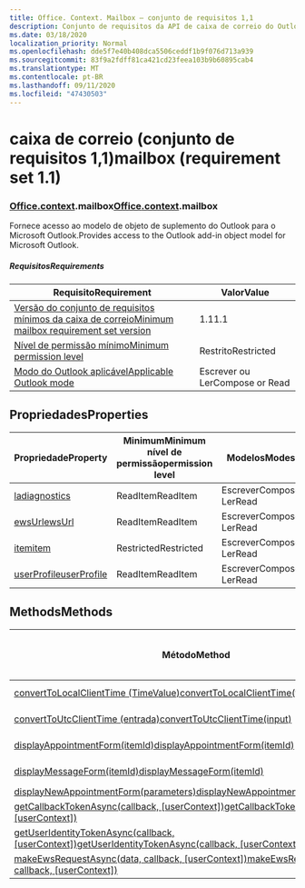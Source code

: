 ```yaml
---
title: Office. Context. Mailbox – conjunto de requisitos 1,1
description: Conjunto de requisitos da API de caixa de correio do Outlook versão 1,1 do modelo de objeto Mailbox.
ms.date: 03/18/2020
localization_priority: Normal
ms.openlocfilehash: dde5f7e40b408dca5506ceddf1b9f076d713a939
ms.sourcegitcommit: 83f9a2fdff81ca421cd23feea103b9b60895cab4
ms.translationtype: MT
ms.contentlocale: pt-BR
ms.lasthandoff: 09/11/2020
ms.locfileid: "47430503"
---
```

# <a name="mailbox-requirement-set-11"></a><span data-ttu-id="3d6eb-103">caixa de correio (conjunto de requisitos 1,1)</span><span class="sxs-lookup"><span data-stu-id="3d6eb-103">mailbox (requirement set 1.1)</span></span>

### <a name="officecontextmailbox"></a><span data-ttu-id="3d6eb-104">[Office](office.md)[.context](office.context.md).mailbox</span><span class="sxs-lookup"><span data-stu-id="3d6eb-104">[Office](office.md)[.context](office.context.md).mailbox</span></span>

<span data-ttu-id="3d6eb-105">Fornece acesso ao modelo de objeto de suplemento do Outlook para o Microsoft Outlook.</span><span class="sxs-lookup"><span data-stu-id="3d6eb-105">Provides access to the Outlook add-in object model for Microsoft Outlook.</span></span>

##### <a name="requirements"></a><span data-ttu-id="3d6eb-106">Requisitos</span><span class="sxs-lookup"><span data-stu-id="3d6eb-106">Requirements</span></span>

|<span data-ttu-id="3d6eb-107">Requisito</span><span class="sxs-lookup"><span data-stu-id="3d6eb-107">Requirement</span></span>| <span data-ttu-id="3d6eb-108">Valor</span><span class="sxs-lookup"><span data-stu-id="3d6eb-108">Value</span></span>|
|---|---|
|[<span data-ttu-id="3d6eb-109">Versão do conjunto de requisitos mínimos da caixa de correio</span><span class="sxs-lookup"><span data-stu-id="3d6eb-109">Minimum mailbox requirement set version</span></span>](../../requirement-sets/outlook-api-requirement-sets.md)| <span data-ttu-id="3d6eb-110">1.1</span><span class="sxs-lookup"><span data-stu-id="3d6eb-110">1.1</span></span>|
|[<span data-ttu-id="3d6eb-111">Nível de permissão mínimo</span><span class="sxs-lookup"><span data-stu-id="3d6eb-111">Minimum permission level</span></span>](../../../outlook/understanding-outlook-add-in-permissions.md)| <span data-ttu-id="3d6eb-112">Restrito</span><span class="sxs-lookup"><span data-stu-id="3d6eb-112">Restricted</span></span>|
|[<span data-ttu-id="3d6eb-113">Modo do Outlook aplicável</span><span class="sxs-lookup"><span data-stu-id="3d6eb-113">Applicable Outlook mode</span></span>](../../../outlook/outlook-add-ins-overview.md#extension-points)| <span data-ttu-id="3d6eb-114">Escrever ou Ler</span><span class="sxs-lookup"><span data-stu-id="3d6eb-114">Compose or Read</span></span>|

## <a name="properties"></a><span data-ttu-id="3d6eb-115">Propriedades</span><span class="sxs-lookup"><span data-stu-id="3d6eb-115">Properties</span></span>

| <span data-ttu-id="3d6eb-116">Propriedade</span><span class="sxs-lookup"><span data-stu-id="3d6eb-116">Property</span></span> | <span data-ttu-id="3d6eb-117">Minimum</span><span class="sxs-lookup"><span data-stu-id="3d6eb-117">Minimum</span></span><br><span data-ttu-id="3d6eb-118">nível de permissão</span><span class="sxs-lookup"><span data-stu-id="3d6eb-118">permission level</span></span> | <span data-ttu-id="3d6eb-119">Modelos</span><span class="sxs-lookup"><span data-stu-id="3d6eb-119">Modes</span></span> | <span data-ttu-id="3d6eb-120">Tipo de retorno</span><span class="sxs-lookup"><span data-stu-id="3d6eb-120">Return type</span></span> | <span data-ttu-id="3d6eb-121">Minimum</span><span class="sxs-lookup"><span data-stu-id="3d6eb-121">Minimum</span></span><br><span data-ttu-id="3d6eb-122">conjunto de requisitos</span><span class="sxs-lookup"><span data-stu-id="3d6eb-122">requirement set</span></span> |
|---|---|---|---|:---:|
| [<span data-ttu-id="3d6eb-123">la</span><span class="sxs-lookup"><span data-stu-id="3d6eb-123">diagnostics</span></span>](/javascript/api/outlook/office.mailbox?view=outlook-js-1.1&preserve-view=true#diagnostics) | <span data-ttu-id="3d6eb-124">ReadItem</span><span class="sxs-lookup"><span data-stu-id="3d6eb-124">ReadItem</span></span> | <span data-ttu-id="3d6eb-125">Escrever</span><span class="sxs-lookup"><span data-stu-id="3d6eb-125">Compose</span></span><br><span data-ttu-id="3d6eb-126">Ler</span><span class="sxs-lookup"><span data-stu-id="3d6eb-126">Read</span></span> | [<span data-ttu-id="3d6eb-127">Diagnostics</span><span class="sxs-lookup"><span data-stu-id="3d6eb-127">Diagnostics</span></span>](/javascript/api/outlook/office.diagnostics?view=outlook-js-1.1&preserve-view=true) | [<span data-ttu-id="3d6eb-128">1.1</span><span class="sxs-lookup"><span data-stu-id="3d6eb-128">1.1</span></span>](../requirement-set-1.1/outlook-requirement-set-1.1.md) |
| [<span data-ttu-id="3d6eb-129">ewsUrl</span><span class="sxs-lookup"><span data-stu-id="3d6eb-129">ewsUrl</span></span>](/javascript/api/outlook/office.mailbox?view=outlook-js-1.1&preserve-view=true#ewsurl) | <span data-ttu-id="3d6eb-130">ReadItem</span><span class="sxs-lookup"><span data-stu-id="3d6eb-130">ReadItem</span></span> | <span data-ttu-id="3d6eb-131">Escrever</span><span class="sxs-lookup"><span data-stu-id="3d6eb-131">Compose</span></span><br><span data-ttu-id="3d6eb-132">Ler</span><span class="sxs-lookup"><span data-stu-id="3d6eb-132">Read</span></span> | <span data-ttu-id="3d6eb-133">String</span><span class="sxs-lookup"><span data-stu-id="3d6eb-133">String</span></span> | [<span data-ttu-id="3d6eb-134">1.1</span><span class="sxs-lookup"><span data-stu-id="3d6eb-134">1.1</span></span>](../requirement-set-1.1/outlook-requirement-set-1.1.md) |
| [<span data-ttu-id="3d6eb-135">item</span><span class="sxs-lookup"><span data-stu-id="3d6eb-135">item</span></span>](office.context.mailbox.item.md) | <span data-ttu-id="3d6eb-136">Restricted</span><span class="sxs-lookup"><span data-stu-id="3d6eb-136">Restricted</span></span> | <span data-ttu-id="3d6eb-137">Escrever</span><span class="sxs-lookup"><span data-stu-id="3d6eb-137">Compose</span></span><br><span data-ttu-id="3d6eb-138">Ler</span><span class="sxs-lookup"><span data-stu-id="3d6eb-138">Read</span></span> | [<span data-ttu-id="3d6eb-139">Item</span><span class="sxs-lookup"><span data-stu-id="3d6eb-139">Item</span></span>](/javascript/api/outlook/office.item?view=outlook-js-1.1&preserve-view=true) | [<span data-ttu-id="3d6eb-140">1.1</span><span class="sxs-lookup"><span data-stu-id="3d6eb-140">1.1</span></span>](../requirement-set-1.1/outlook-requirement-set-1.1.md) |
| [<span data-ttu-id="3d6eb-141">userProfile</span><span class="sxs-lookup"><span data-stu-id="3d6eb-141">userProfile</span></span>](/javascript/api/outlook/office.mailbox?view=outlook-js-1.1&preserve-view=true#userprofile) | <span data-ttu-id="3d6eb-142">ReadItem</span><span class="sxs-lookup"><span data-stu-id="3d6eb-142">ReadItem</span></span> | <span data-ttu-id="3d6eb-143">Escrever</span><span class="sxs-lookup"><span data-stu-id="3d6eb-143">Compose</span></span><br><span data-ttu-id="3d6eb-144">Ler</span><span class="sxs-lookup"><span data-stu-id="3d6eb-144">Read</span></span> | [<span data-ttu-id="3d6eb-145">UserProfile</span><span class="sxs-lookup"><span data-stu-id="3d6eb-145">UserProfile</span></span>](/javascript/api/outlook/office.userprofile?view=outlook-js-1.1&preserve-view=true) | [<span data-ttu-id="3d6eb-146">1.1</span><span class="sxs-lookup"><span data-stu-id="3d6eb-146">1.1</span></span>](../requirement-set-1.1/outlook-requirement-set-1.1.md) |

## <a name="methods"></a><span data-ttu-id="3d6eb-147">Methods</span><span class="sxs-lookup"><span data-stu-id="3d6eb-147">Methods</span></span>

| <span data-ttu-id="3d6eb-148">Método</span><span class="sxs-lookup"><span data-stu-id="3d6eb-148">Method</span></span> | <span data-ttu-id="3d6eb-149">Minimum</span><span class="sxs-lookup"><span data-stu-id="3d6eb-149">Minimum</span></span><br><span data-ttu-id="3d6eb-150">nível de permissão</span><span class="sxs-lookup"><span data-stu-id="3d6eb-150">permission level</span></span> | <span data-ttu-id="3d6eb-151">Modelos</span><span class="sxs-lookup"><span data-stu-id="3d6eb-151">Modes</span></span> | <span data-ttu-id="3d6eb-152">Minimum</span><span class="sxs-lookup"><span data-stu-id="3d6eb-152">Minimum</span></span><br><span data-ttu-id="3d6eb-153">conjunto de requisitos</span><span class="sxs-lookup"><span data-stu-id="3d6eb-153">requirement set</span></span> |
|---|---|---|:---:|
| [<span data-ttu-id="3d6eb-154">convertToLocalClientTime (TimeValue)</span><span class="sxs-lookup"><span data-stu-id="3d6eb-154">convertToLocalClientTime(timeValue)</span></span>](/javascript/api/outlook/office.mailbox?view=outlook-js-1.1&preserve-view=true#converttolocalclienttime-timevalue-) | <span data-ttu-id="3d6eb-155">ReadItem</span><span class="sxs-lookup"><span data-stu-id="3d6eb-155">ReadItem</span></span> | <span data-ttu-id="3d6eb-156">Escrever</span><span class="sxs-lookup"><span data-stu-id="3d6eb-156">Compose</span></span><br><span data-ttu-id="3d6eb-157">Ler</span><span class="sxs-lookup"><span data-stu-id="3d6eb-157">Read</span></span> | [<span data-ttu-id="3d6eb-158">1.1</span><span class="sxs-lookup"><span data-stu-id="3d6eb-158">1.1</span></span>](../requirement-set-1.1/outlook-requirement-set-1.1.md) |
| [<span data-ttu-id="3d6eb-159">convertToUtcClientTime (entrada)</span><span class="sxs-lookup"><span data-stu-id="3d6eb-159">convertToUtcClientTime(input)</span></span>](/javascript/api/outlook/office.mailbox?view=outlook-js-1.1&preserve-view=true#converttoutcclienttime-input-) | <span data-ttu-id="3d6eb-160">ReadItem</span><span class="sxs-lookup"><span data-stu-id="3d6eb-160">ReadItem</span></span> | <span data-ttu-id="3d6eb-161">Escrever</span><span class="sxs-lookup"><span data-stu-id="3d6eb-161">Compose</span></span><br><span data-ttu-id="3d6eb-162">Ler</span><span class="sxs-lookup"><span data-stu-id="3d6eb-162">Read</span></span> | [<span data-ttu-id="3d6eb-163">1.1</span><span class="sxs-lookup"><span data-stu-id="3d6eb-163">1.1</span></span>](../requirement-set-1.1/outlook-requirement-set-1.1.md) |
| [<span data-ttu-id="3d6eb-164">displayAppointmentForm(itemId)</span><span class="sxs-lookup"><span data-stu-id="3d6eb-164">displayAppointmentForm(itemId)</span></span>](/javascript/api/outlook/office.mailbox?view=outlook-js-1.1&preserve-view=true#displayappointmentform-itemid-) | <span data-ttu-id="3d6eb-165">ReadItem</span><span class="sxs-lookup"><span data-stu-id="3d6eb-165">ReadItem</span></span> | <span data-ttu-id="3d6eb-166">Escrever</span><span class="sxs-lookup"><span data-stu-id="3d6eb-166">Compose</span></span><br><span data-ttu-id="3d6eb-167">Ler</span><span class="sxs-lookup"><span data-stu-id="3d6eb-167">Read</span></span> | [<span data-ttu-id="3d6eb-168">1.1</span><span class="sxs-lookup"><span data-stu-id="3d6eb-168">1.1</span></span>](../requirement-set-1.1/outlook-requirement-set-1.1.md) |
| [<span data-ttu-id="3d6eb-169">displayMessageForm(itemId)</span><span class="sxs-lookup"><span data-stu-id="3d6eb-169">displayMessageForm(itemId)</span></span>](/javascript/api/outlook/office.mailbox?view=outlook-js-1.1&preserve-view=true#displaymessageform-itemid-) | <span data-ttu-id="3d6eb-170">ReadItem</span><span class="sxs-lookup"><span data-stu-id="3d6eb-170">ReadItem</span></span> | <span data-ttu-id="3d6eb-171">Escrever</span><span class="sxs-lookup"><span data-stu-id="3d6eb-171">Compose</span></span><br><span data-ttu-id="3d6eb-172">Ler</span><span class="sxs-lookup"><span data-stu-id="3d6eb-172">Read</span></span> | [<span data-ttu-id="3d6eb-173">1.1</span><span class="sxs-lookup"><span data-stu-id="3d6eb-173">1.1</span></span>](../requirement-set-1.1/outlook-requirement-set-1.1.md) |
| [<span data-ttu-id="3d6eb-174">displayNewAppointmentForm(parameters)</span><span class="sxs-lookup"><span data-stu-id="3d6eb-174">displayNewAppointmentForm(parameters)</span></span>](/javascript/api/outlook/office.mailbox?view=outlook-js-1.1&preserve-view=true#displaynewappointmentform-parameters-) | <span data-ttu-id="3d6eb-175">ReadItem</span><span class="sxs-lookup"><span data-stu-id="3d6eb-175">ReadItem</span></span> | <span data-ttu-id="3d6eb-176">Ler</span><span class="sxs-lookup"><span data-stu-id="3d6eb-176">Read</span></span> | [<span data-ttu-id="3d6eb-177">1.1</span><span class="sxs-lookup"><span data-stu-id="3d6eb-177">1.1</span></span>](../requirement-set-1.1/outlook-requirement-set-1.1.md) |
| <span data-ttu-id="3d6eb-178">[getCallbackTokenAsync(callback, [userContext])](/javascript/api/outlook/office.mailbox?view=outlook-js-1.1&preserve-view=true#getcallbacktokenasync-callback--usercontext-)</span><span class="sxs-lookup"><span data-stu-id="3d6eb-178">[getCallbackTokenAsync(callback, [userContext])](/javascript/api/outlook/office.mailbox?view=outlook-js-1.1&preserve-view=true#getcallbacktokenasync-callback--usercontext-)</span></span> | <span data-ttu-id="3d6eb-179">ReadItem</span><span class="sxs-lookup"><span data-stu-id="3d6eb-179">ReadItem</span></span> | <span data-ttu-id="3d6eb-180">Escrever</span><span class="sxs-lookup"><span data-stu-id="3d6eb-180">Compose</span></span><br><span data-ttu-id="3d6eb-181">Ler</span><span class="sxs-lookup"><span data-stu-id="3d6eb-181">Read</span></span> | [<span data-ttu-id="3d6eb-182">1.3</span><span class="sxs-lookup"><span data-stu-id="3d6eb-182">1.3</span></span>](../requirement-set-1.3/outlook-requirement-set-1.3.md)<br>[<span data-ttu-id="3d6eb-183">1.1</span><span class="sxs-lookup"><span data-stu-id="3d6eb-183">1.1</span></span>](../requirement-set-1.1/outlook-requirement-set-1.1.md) |
| <span data-ttu-id="3d6eb-184">[getUserIdentityTokenAsync(callback, [userContext])](/javascript/api/outlook/office.mailbox?view=outlook-js-1.1&preserve-view=true#getuseridentitytokenasync-callback--usercontext-)</span><span class="sxs-lookup"><span data-stu-id="3d6eb-184">[getUserIdentityTokenAsync(callback, [userContext])](/javascript/api/outlook/office.mailbox?view=outlook-js-1.1&preserve-view=true#getuseridentitytokenasync-callback--usercontext-)</span></span> | <span data-ttu-id="3d6eb-185">ReadItem</span><span class="sxs-lookup"><span data-stu-id="3d6eb-185">ReadItem</span></span> | <span data-ttu-id="3d6eb-186">Escrever</span><span class="sxs-lookup"><span data-stu-id="3d6eb-186">Compose</span></span><br><span data-ttu-id="3d6eb-187">Ler</span><span class="sxs-lookup"><span data-stu-id="3d6eb-187">Read</span></span> | [<span data-ttu-id="3d6eb-188">1.1</span><span class="sxs-lookup"><span data-stu-id="3d6eb-188">1.1</span></span>](../requirement-set-1.1/outlook-requirement-set-1.1.md) |
| <span data-ttu-id="3d6eb-189">[makeEwsRequestAsync(data, callback, [userContext])](/javascript/api/outlook/office.mailbox?view=outlook-js-1.1&preserve-view=true#makeewsrequestasync-data--callback--usercontext-)</span><span class="sxs-lookup"><span data-stu-id="3d6eb-189">[makeEwsRequestAsync(data, callback, [userContext])](/javascript/api/outlook/office.mailbox?view=outlook-js-1.1&preserve-view=true#makeewsrequestasync-data--callback--usercontext-)</span></span> | <span data-ttu-id="3d6eb-190">ReadWriteMailbox</span><span class="sxs-lookup"><span data-stu-id="3d6eb-190">ReadWriteMailbox</span></span> | <span data-ttu-id="3d6eb-191">Escrever</span><span class="sxs-lookup"><span data-stu-id="3d6eb-191">Compose</span></span><br><span data-ttu-id="3d6eb-192">Ler</span><span class="sxs-lookup"><span data-stu-id="3d6eb-192">Read</span></span> | [<span data-ttu-id="3d6eb-193">1.1</span><span class="sxs-lookup"><span data-stu-id="3d6eb-193">1.1</span></span>](../requirement-set-1.1/outlook-requirement-set-1.1.md) |
